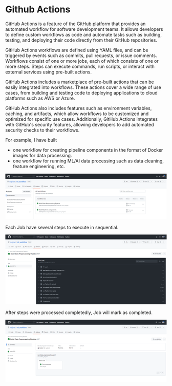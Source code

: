 # Github Actions

GitHub Actions is a feature of the GitHub platform that provides an automated workflow for software development teams. It allows developers to define custom workflows as code and automate tasks such as building, testing, and deploying their code directly from their GitHub repositories.

GitHub Actions workflows are defined using YAML files, and can be triggered by events such as commits, pull requests, or issue comments. Workflows consist of one or more jobs, each of which consists of one or more steps. Steps can execute commands, run scripts, or interact with external services using pre-built actions.

GitHub Actions includes a marketplace of pre-built actions that can be easily integrated into workflows. These actions cover a wide range of use cases, from building and testing code to deploying applications to cloud platforms such as AWS or Azure.

GitHub Actions also includes features such as environment variables, caching, and artifacts, which allow workflows to be customized and optimized for specific use cases. Additionally, GitHub Actions integrates with GitHub's security features, allowing developers to add automated security checks to their workflows.

For example, I have built 
- one workflow for creating pipeline components in the format of Docker images for data processing.
- one workflow for running ML/AI data processing such as data cleaning, feature engineering, etc.

![Alt text](../../screens/github-action-workflow-1.png "Workflows")

Each Job have several steps to execute in sequential.

![Alt text](../../screens/github-action-workflow-3.png "Steps")

After steps were processed completedly, Job will mark as completed.

![Alt text](../../screens/github-action-workflow-2.png "Jobs")

